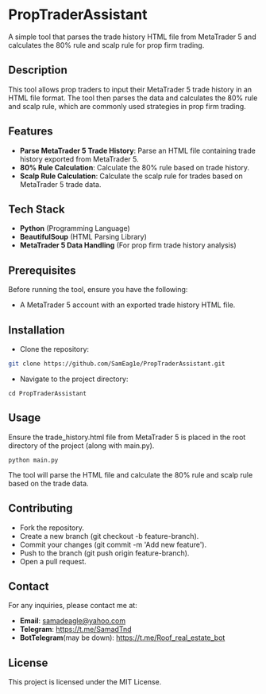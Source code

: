 # PropTraderAssistant

A simple tool that parses the trade history HTML file from MetaTrader 5 and calculates the 80% rule and scalp rule for prop firm trading.

## Description
This tool allows prop traders to input their MetaTrader 5 trade history in an HTML file format. The tool then parses the data and calculates the 80% rule and scalp rule, which are commonly used strategies in prop firm trading.

## Features
- **Parse MetaTrader 5 Trade History**: Parse an HTML file containing trade history exported from MetaTrader 5.
- **80% Rule Calculation**: Calculate the 80% rule based on trade history.
- **Scalp Rule Calculation**: Calculate the scalp rule for trades based on MetaTrader 5 trade data.

## Tech Stack
- **Python** (Programming Language)
- **BeautifulSoup** (HTML Parsing Library)
- **MetaTrader 5 Data Handling** (For prop firm trade history analysis)

## Prerequisites
Before running the tool, ensure you have the following:
- A MetaTrader 5 account with an exported trade history HTML file.

## Installation
* Clone the repository:
```bash
git clone https://github.com/SamEag1e/PropTraderAssistant.git
```
* Navigate to the project directory:
```
cd PropTraderAssistant
```

## Usage
Ensure the trade_history.html file from MetaTrader 5 is placed in the root directory of the project (along with main.py).
```
python main.py
```
The tool will parse the HTML file and calculate the 80% rule and scalp rule based on the trade data.

## Contributing
* Fork the repository.
* Create a new branch (git checkout -b feature-branch).
* Commit your changes (git commit -m 'Add new feature').
* Push to the branch (git push origin feature-branch).
* Open a pull request.
## Contact
For any inquiries, please contact me at:

* **Email**: samadeagle@yahoo.com
* **Telegram**: https://t.me/SamadTnd
* **BotTelegram**(may be down): https://t.me/Roof_real_estate_bot
## License
This project is licensed under the MIT License.
